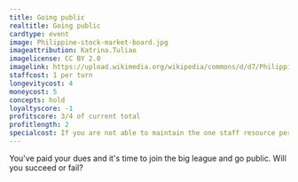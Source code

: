 ```yaml
---
title: Going public
realtitle: Going public
cardtype: event
image: Philippine-stock-market-board.jpg
imageattribution: Katrina.Tuliao 
imagelicense: CC BY 2.0
imagelink: https://upload.wikimedia.org/wikipedia/commons/d/d7/Philippine-stock-market-board.jpg
staffcost: 1 per turn
longevitycost: 4
moneycost: 5
concepts: hold
loyaltyscore: -1
profitscore: 3/4 of current total
profitlength: 2
specialcost: If you are not able to maintain the one staff resource per turn then you are delisted and lose 1 point of Longevity and Loyalty.
---
```


You've paid your dues and it's time to join the big league and go public. Will you succeed or fail?
